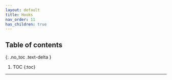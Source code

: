 ```yaml
---
layout: default
title: Hooks
nav_order: 11
has_children: true
---
```


## Table of contents
{: .no_toc .text-delta }

1. TOC
{:toc}

---
